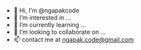 - 👋 Hi, I’m @ngapakcode
- 👀 I’m interested in ...
- 🌱 I’m currently learning ...
- 💞️ I’m looking to collaborate on ...
- 📫 contact me at ngapak.code@gmail.com
